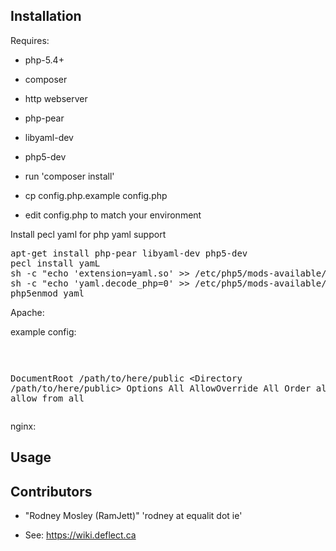 ## Installation

Requires:
* php-5.4+
* composer
* http webserver
* php-pear
* libyaml-dev
* php5-dev

* run 'composer install'
* cp config.php.example config.php
* edit config.php to match your environment


Install pecl yaml for php yaml support
<pre>
apt-get install php-pear libyaml-dev php5-dev
pecl install yamL
sh -c "echo 'extension=yaml.so' >> /etc/php5/mods-available/yaml.ini"
sh -c "echo 'yaml.decode_php=0' >> /etc/php5/mods-available/yaml.ini"
php5enmod yaml
</pre>

Apache:

example config:<pre>

DocumentRoot /path/to/here/public
<Directory /path/to/here/public>
    Options All
    AllowOverride All
    Order allow,deny
    allow from all
</Directory> </pre>


nginx:


## Usage

## Contributors

* "Rodney Mosley (RamJett)" 'rodney at equalit dot ie'

* See: https://wiki.deflect.ca
